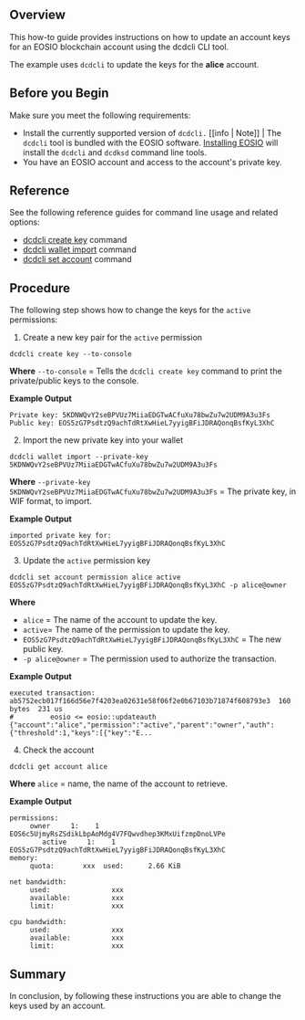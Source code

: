 
## Overview
This how-to guide provides instructions on how to update an account keys for an EOSIO blockchain account using the dcdcli CLI tool. 

The example uses `dcdcli` to update the keys for the **alice** account.

## Before you Begin
Make sure you meet the following requirements: 

* Install the currently supported version of `dcdcli.`
[[info | Note]]
| The `dcdcli` tool is bundled with the EOSIO software. [Installing EOSIO](../../00_install/index.md) will install the `dcdcli` and `dcdksd` command line tools.  
* You have an EOSIO account and access to the account's private key.

## Reference
See the following reference guides for command line usage and related options:

* [dcdcli create key](../03_command-reference/create/key.md) command
* [dcdcli wallet import](../03_command-reference/wallet/import.md) command
* [dcdcli set account](../03_command-reference/set/set-account.md) command

## Procedure
The following step shows how to change the keys for the `active` permissions:

1. Create a new key pair for the `active` permission
```shell
dcdcli create key --to-console
```
**Where**
`--to-console` = Tells the `dcdcli create key` command to print the private/public keys to the console.

**Example Output**
```shell
Private key: 5KDNWQvY2seBPVUz7MiiaEDGTwACfuXu78bwZu7w2UDM9A3u3Fs
Public key: EOS5zG7PsdtzQ9achTdRtXwHieL7yyigBFiJDRAQonqBsfKyL3XhC
```

2. Import the new private key into your wallet
```shell
dcdcli wallet import --private-key 5KDNWQvY2seBPVUz7MiiaEDGTwACfuXu78bwZu7w2UDM9A3u3Fs
```
**Where**
`--private-key 5KDNWQvY2seBPVUz7MiiaEDGTwACfuXu78bwZu7w2UDM9A3u3Fs` = The private key, in WIF format, to import.

**Example Output**
```shell
imported private key for: EOS5zG7PsdtzQ9achTdRtXwHieL7yyigBFiJDRAQonqBsfKyL3XhC
```

3. Update the `active` permission key
```shell
dcdcli set account permission alice active EOS5zG7PsdtzQ9achTdRtXwHieL7yyigBFiJDRAQonqBsfKyL3XhC -p alice@owner
```
**Where**
* `alice` = The name of the account to update the key.
* `active`= The name of the permission to update the key.
* `EOS5zG7PsdtzQ9achTdRtXwHieL7yyigBFiJDRAQonqBsfKyL3XhC` = The new public key. 
* `-p alice@owner` = The permission used to authorize the transaction.

**Example Output**
```shell
executed transaction: ab5752ecb017f166d56e7f4203ea02631e58f06f2e0b67103b71874f608793e3  160 bytes  231 us
#         eosio <= eosio::updateauth            {"account":"alice","permission":"active","parent":"owner","auth":{"threshold":1,"keys":[{"key":"E...
```

4. Check the account
```shell
dcdcli get account alice
```
**Where**
`alice` = name, the name of the account to retrieve.

**Example Output**
```shell
permissions: 
     owner     1:    1 EOS6c5UjmyRsZSdikLbpAoMdg4V7FQwvdhep3KMxUifzmpDnoLVPe
        active     1:    1 EOS5zG7PsdtzQ9achTdRtXwHieL7yyigBFiJDRAQonqBsfKyL3XhC
memory: 
     quota:       xxx  used:      2.66 KiB  

net bandwidth: 
     used:               xxx
     available:          xxx
     limit:              xxx

cpu bandwidth:
     used:               xxx
     available:          xxx
     limit:              xxx
```

## Summary
In conclusion, by following these instructions you are able to change the keys used by an account. 

